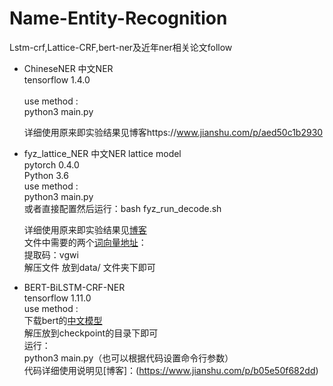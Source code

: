 # Name-Entity-Recognition
Lstm-crf,Lattice-CRF,bert-ner及近年ner相关论文follow<br>

- ChineseNER 中文NER <br>
	tensorflow 1.4.0<br><br>
    use method :<br>
        python3 main.py<br>
    
    详细使用原来即实验结果见博客https://www.jianshu.com/p/aed50c1b2930<br>

- fyz_lattice_NER 中文NER lattice model<br>
	pytorch 0.4.0<br>
	Python 3.6<br>
	use method :<br>
        python3 main.py<br>
		或者直接配置然后运行：bash fyz_run_decode.sh<br>
	
	详细使用原来即实验结果见[博客](https://www.jianshu.com/p/9c99796ff8d9)<br>
	文件中需要的两个[词向量地址](https://pan.baidu.com/s/1Uj97799tGjdET_vbdkW7tQ )：<br>
		提取码：vgwi <br>
		解压文件 放到data/ 文件夹下即可<br>
		
- BERT-BiLSTM-CRF-NER<br>
	tensorflow 1.11.0<br>
    use method :<br>
		下载bert的[中文模型](https://storage.googleapis.com/bert_models/2018_11_03/chinese_L-12_H-768_A-12.zip)<br>
		解压放到checkpoint的目录下即可<br>
		运行：<br>
			python3 main.py（也可以根据代码设置命令行参数）<br>
		代码详细使用说明见[博客]：(https://www.jianshu.com/p/b05e50f682dd)<br>
			
	

